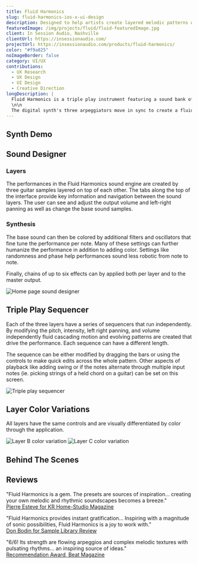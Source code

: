 ```yaml
---
title: Fluid Harmonics
slug: fluid-harmonics-ios-x-ui-design
description: Designed to help artists create layered melodic patterns with ease.
featuredImage: /img/projects/fluid/fluid-featuredImage.jpg
client: In Session Audio, Nashville
clientUrl: https://insessionaudio.com/
projectUrl: https://insessionaudio.com/products/fluid-harmonics/
color: "#f9a825"
noImageBorder: false
category: UI/UX
contributions:
  - UX Research
  - UX Design
  - UI Design
  - Creative Direction
longDescription: |
  Fluid Harmonics is a triple play instrument featuring a sound bank of 30 guitars.
  \n\n
  The digital synth's three arpeggiators move in sync to create a fluid sound. This is graphically supported by the pick shaped knobs that visually fill with rolling water based on intensity.
---
```


## Synth Demo

<YouTube id="vBugi_QD3fE" />

## Sound Designer

### Layers

The performances in the Fluid Harmonics sound engine are created by three guitar samples layered on top of each other. The tabs along the top of the interface provide key information and navigation between the sound layers. The user can see and adjust the output volume and left-right panning as well as change the base sound samples.

### Synthesis

The base sound can then be colored by additional filters and oscillators that fine tune the performance per note. Many of these settings can further humanize the performance in addition to adding color. Settings like randomness and phase help performances sound less robotic from note to note.

Finally, chains of up to six effects can by applied both per layer and to the master output.

![Home page sound designer](/img/projects/fluid/fluid-soundDesigner.jpg)

## Triple Play Sequencer

Each of the three layers have a series of sequencers that run independently. By modifying the pitch, intensity, left right panning, and volume independently fluid cascading motion and evolving patterns are created that drive the performance. Each sequence can have a different length.

The sequence can be either modified by dragging the bars or using the controls to make quick edits across the whole pattern. Other aspects of playback like adding swing or if the notes alternate through multiple input notes (ie. picking strings of a held chord on a guitar) can be set on this screen.

![Triple play sequencer](/img/projects/fluid/fluid-sequencer.jpg)

## Layer Color Variations

All layers have the same controls and are visually differentiated by color through the application.

![Layer B color variation](/img/projects/fluid/fluid-layerB.jpg)
![Layer C color variation](/img/projects/fluid/fluid-layerC.jpg)

## Behind The Scenes

<YouTube id="VKaTfr7xClo" />

## Reviews

"Fluid Harmonics is a gem. The presets are sources of inspiration… creating your own melodic and rhythmic soundscapes becomes a breeze." <br/>
[Pierre Esteve for KR Home-Studio Magazine](https://www.kr-homestudio.fr/)

"Fluid Harmonics provides instant gratification… Inspiring with a magnitude of sonic possibilities, Fluid Harmonics is a joy to work with." <br/>
[Don Bodin for Sample Library Review](https://www.samplelibraryreview.com/the-reviews/review-fluid-harmonics-from-in-session-audio/)

"6/6! Its strength are flowing arpeggios and complex melodic textures with pulsating rhythms… an inspiring source of ideas." <br />
[Recommendation Award, Beat Magazine](https://www.beat.de/)
